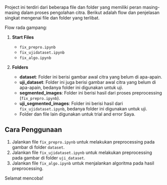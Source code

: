 Project ini terdiri dari beberapa file dan folder yang memiliki peran masing-masing dalam proses pengolahan citra. Berikut adalah flow dan penjelasan singkat mengenai file dan folder yang terlibat.

Flow rada gampang:

1. **Start Files**
    - `fix_prepro.ipynb`
    - `fix_ujidataset.ipynb`
    - `fix_algo.ipynb`

2. **Folders**
    - **dataset**: Folder ini berisi gambar awal citra yang belum di apa-apain.
    - **uji_dataset**: Folder ini juga berisi gambar awal citra yang belum di apa-apain, bedanya folder ini digunakan untuk uji.
    - **segmented_images**: Folder ini berisi hasil dari proses preprocessing (`fix_prepro.ipynb`).
    - **uji_segmented_images**: Folder ini berisi hasil dari `fix_ujidataset.ipynb`, bedanya folder ini digunakan untuk uji.
    - Folder dan file lain digunakan untuk trial and error Saya.

## Cara Penggunaan
1. Jalankan file `fix_prepro.ipynb` untuk melakukan preprocessing pada gambar di folder `dataset`.
2. Jalankan file `fix_ujidataset.ipynb` untuk melakukan preprocessing pada gambar di folder `uji_dataset`.
3. Jalankan file `fix_algo.ipynb` untuk menjalankan algoritma pada hasil preprocessing.

Selamat mencoba!
